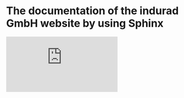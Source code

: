# The documentation of the indurad GmbH website by using **Sphinx**

![Link ](https://sphinx-documentation-of-indurad-website.readthedocs.io/en/latest/index.html)
